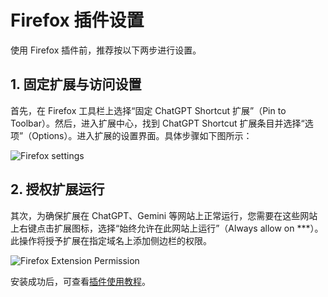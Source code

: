 # Firefox 插件设置

使用 Firefox 插件前，推荐按以下两步进行设置。

## 1. 固定扩展与访问设置

首先，在 Firefox 工具栏上选择“固定 ChatGPT Shortcut 扩展”（Pin to Toolbar）。然后，进入扩展中心，找到 ChatGPT Shortcut 扩展条目并选择“选项”（Options）。进入扩展的设置界面。具体步骤如下图所示：

![Firefox settings](https://img.newzone.top/2023-12-25-05-51-47.png?imageMogr2/format/webp)

## 2. 授权扩展运行

其次，为确保扩展在 ChatGPT、Gemini 等网站上正常运行，您需要在这些网站上右键点击扩展图标，选择“始终允许在此网站上运行”（Always allow on ***）。此操作将授予扩展在指定域名上添加侧边栏的权限。

![Firefox Extension Permission](https://img.newzone.top/2023-12-25-05-59-48.png?imageMogr2/format/webp)

安装成功后，可查看[插件使用教程](./usage.md)。
